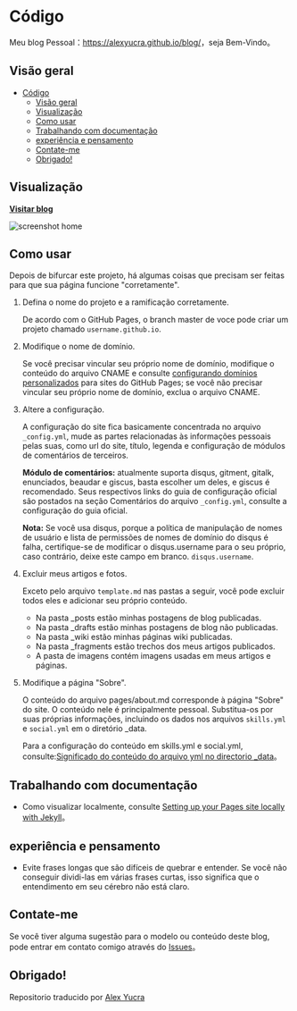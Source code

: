 # Código

Meu blog Pessoal：<https://alexyucra.github.io/blog/>，seja Bem-Vindo。

## Visão geral

<!-- vim-markdown-toc GFM -->

- [Código](#código)
  - [Visão geral](#visão-geral)
  - [Visualização](#visualização)
  - [Como usar](#como-usar)
  - [Trabalhando com documentação](#trabalhando-com-documentação)
  - [experiência e pensamento](#experiência-e-pensamento)
  - [Contate-me](#contate-me)
  - [Obrigado!](#obrigado)

<!-- vim-markdown-toc -->

## Visualização

**[Visitar blog](https://alexyucra.github.io/blog)**

![screenshot home](https://alexyucra.github.io/blog/assets/images/screenshots/home.png)

## Como usar

Depois de bifurcar este projeto, há algumas coisas que precisam ser feitas para que sua página funcione "corretamente".

1. Defina o nome do projeto e a ramificação corretamente.

   De acordo com o GitHub Pages, o branch master de voce pode criar um projeto chamado `username.github.io`.

2. Modifique o nome de domínio.

   Se você precisar vincular seu próprio nome de domínio, modifique o conteúdo do arquivo CNAME e consulte [configurando domínios personalizados](https://docs.github.com/cn/pages/configuring-a-custom-domain-for-your-github-pages-site) para sites do GitHub Pages; se você não precisar vincular seu próprio nome de domínio, exclua o arquivo CNAME.

3. Altere a configuração.

   A configuração do site fica basicamente concentrada no arquivo `_config.yml`, mude as partes relacionadas às informações pessoais pelas suas, como url do site, título, legenda e configuração de módulos de comentários de terceiros.

   **Módulo de comentários:** atualmente suporta disqus, gitment, gitalk, enunciados, beaudar e giscus, basta escolher um deles, e giscus é recomendado. Seus respectivos links do guia de configuração oficial são postados na seção Comentários do arquivo `_config.yml`, consulte a configuração do guia oficial.

   **Nota:** Se você usa disqus, porque a política de manipulação de nomes de usuário e lista de permissões de nomes de domínio do disqus é falha, certifique-se de modificar o disqus.username para o seu próprio, caso contrário, deixe este campo em branco. `disqus.username`.

4. Excluir meus artigos e fotos.

   Exceto pelo arquivo `template.md` nas pastas a seguir, você pode excluir todos eles e adicionar seu próprio conteúdo.

   * Na pasta _posts estão minhas postagens de blog publicadas.
   * Na pasta _drafts estão minhas postagens de blog não publicadas.
   * Na pasta _wiki estão minhas páginas wiki publicadas.
   * Na pasta _fragments estão trechos dos meus artigos publicados.
   * A pasta de imagens contém imagens usadas em meus artigos e páginas.

5. Modifique a página "Sobre".

   O conteúdo do arquivo pages/about.md corresponde à página "Sobre" do site. O conteúdo nele é principalmente pessoal. Substitua-os por suas próprias informações, incluindo os dados nos arquivos `skills.yml` e `social.yml` em o diretório _data.

   Para a configuração do conteúdo em skills.yml e social.yml, consulte:[Significado do conteúdo do arquivo yml no directorio _data](https://mazhuang.org/2020/05/03/blog-template-qna/#_data-%E7%9B%AE%E5%BD%95%E4%B8%8B%E7%9A%84-yml-%E6%96%87%E4%BB%B6%E5%86%85%E5%AE%B9%E5%90%AB%E4%B9%89)。

## Trabalhando com documentação

- Como visualizar localmente, consulte [Setting up your Pages site locally with Jekyll](https://help.github.com/articles/setting-up-your-pages-site-locally-with-jekyll/)。

## experiência e pensamento

* Evite frases longas que são difíceis de quebrar e entender. Se você não conseguir dividi-las em várias frases curtas, isso significa que o entendimento em seu cérebro não está claro.

## Contate-me

Se você tiver alguma sugestão para o modelo ou conteúdo deste blog, pode entrar em contato comigo através do [Issues]([3])。

## Obrigado!

Repositorio traducido por [Alex Yucra](https://alexyucra.github.io/blog/)

[1]: https://github.com/mzlogin/chinese-copywriting-guidelines
[2]: https://help.github.com/articles/setting-up-your-pages-site-locally-with-jekyll/
[3]: https://github.com/mzlogin/mzlogin.github.io/issues/2
